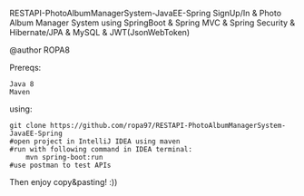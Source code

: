 RESTAPI-PhotoAlbumManagerSystem-JavaEE-Spring
SignUp/In & Photo Album Manager System using SpringBoot & Spring MVC & Spring Security & Hibernate/JPA & MySQL & JWT(JsonWebToken)

@author ROPA8

Prereqs:

    Java 8
    Maven

using:

    git clone https://github.com/ropa97/RESTAPI-PhotoAlbumManagerSystem-JavaEE-Spring
    #open project in IntelliJ IDEA using maven
    #run with following command in IDEA terminal:
        mvn spring-boot:run
    #use postman to test APIs  
    
Then enjoy copy&pasting! :))   


